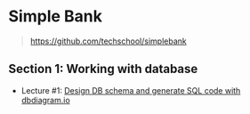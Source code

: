 # Simple Bank

> https://github.com/techschool/simplebank

## Section 1: Working with database
- Lecture #1: [Design DB schema and generate SQL code with dbdiagram.io](https://dbdiagram.io/d/63ae90a57d39e42284e82a43)
